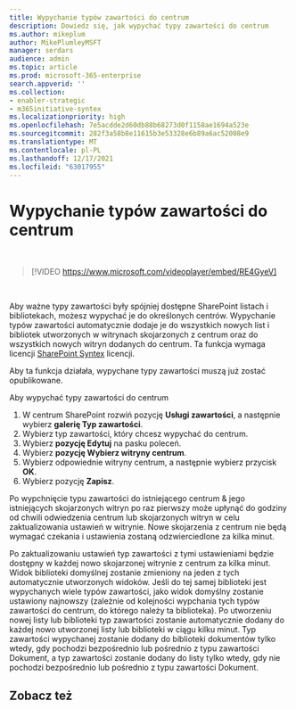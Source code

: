 ```yaml
---
title: Wypychanie typów zawartości do centrum
description: Dowiedz się, jak wypychać typy zawartości do centrum
ms.author: mikeplum
author: MikePlumleyMSFT
manager: serdars
audience: admin
ms.topic: article
ms.prod: microsoft-365-enterprise
search.appverid: ''
ms.collection:
- enabler-strategic
- m365initiative-syntex
ms.localizationpriority: high
ms.openlocfilehash: 7e5acdde2d60db88b68273d0f1158ae1694a523e
ms.sourcegitcommit: 282f3a58b8e11615b3e53328e6b89a6ac52008e9
ms.translationtype: MT
ms.contentlocale: pl-PL
ms.lasthandoff: 12/17/2021
ms.locfileid: "63017955"
---
```

# <a name="push-content-types-to-a-hub"></a>Wypychanie typów zawartości do centrum

</br>

> [!VIDEO https://www.microsoft.com/videoplayer/embed/RE4GyeV]  

</br>


Aby ważne typy zawartości były spójniej dostępne SharePoint listach i bibliotekach, możesz wypychać je do określonych centrów. Wypychanie typów zawartości automatycznie dodaje je do wszystkich nowych list i bibliotek utworzonych w witrynach skojarzonych z centrum oraz do wszystkich nowych witryn dodanych do centrum. Ta funkcja wymaga licencji [SharePoint Syntex](index.md) licencji.

Aby ta funkcja działała, wypychane typy zawartości muszą już zostać opublikowane.

Aby wypychać typy zawartości do centrum

1. W centrum SharePoint rozwiń pozycję **Usługi zawartości**, a następnie wybierz **galerię Typ zawartości**.
2. Wybierz typ zawartości, który chcesz wypychać do centrum.
3. Wybierz **pozycję Edytuj** na pasku poleceń.
4. Wybierz **pozycję Wybierz witryny centrum**.
5. Wybierz odpowiednie witryny centrum, a następnie wybierz przycisk **OK**.
6. Wybierz pozycję **Zapisz**.

Po wypchnięcie typu zawartości do istniejącego centrum & jego istniejących skojarzonych witryn po raz pierwszy może upłynąć do godziny od chwili odwiedzenia centrum lub skojarzonych witryn w celu zaktualizowania ustawień w witrynie. Nowe skojarzenia z centrum nie będą wymagać czekania i ustawienia zostaną odzwierciedlone za kilka minut.

Po zaktualizowaniu ustawień typ zawartości z tymi ustawieniami będzie dostępny w każdej nowo skojarzonej witrynie z centrum za kilka minut. Widok biblioteki domyślnej zostanie zmieniony na jeden z tych automatycznie utworzonych widoków. Jeśli do tej samej biblioteki jest wypychanych wiele typów zawartości, jako widok domyślny zostanie ustawiony najnowszy (zależnie od kolejności wypchania tych typów zawartości do centrum, do którego należy ta biblioteka).  Po utworzeniu nowej listy lub biblioteki typ zawartości zostanie automatycznie dodany do każdej nowo utworzonej listy lub biblioteki w ciągu kilku minut. Typ zawartości wypychanej zostanie dodany do biblioteki dokumentów tylko wtedy, gdy pochodzi bezpośrednio lub pośrednio z typu zawartości Dokument, a typ zawartości zostanie dodany do listy tylko wtedy, gdy nie pochodzi bezpośrednio lub pośrednio z typu zawartości Dokument.

## <a name="see-also"></a>Zobacz też

